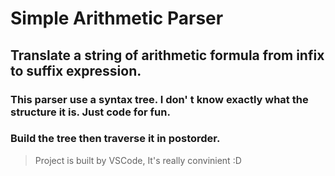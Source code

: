 Simple Arithmetic Parser
===
Translate a string of arithmetic formula from infix to suffix expression.
---
### This parser use a syntax tree. I don' t know exactly what the structure it is. Just code for fun.
### Build the tree then traverse it in postorder.
>Project is built by VSCode, It's really convinient :D